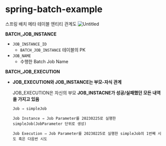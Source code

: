 # spring-batch-example
스프링 배치 메타 테이블 엔티티 관계도
![Untitled](https://user-images.githubusercontent.com/54926902/221280220-894293de-0c15-490e-98db-a7fa5fd056e5.png)



****BATCH_JOB_INSTANCE****

- `JOB_INSTANCE_ID`
    - `BATCH_JOB_INSTANCE` 테이블의 PK
- `JOB_NAME`
    - 수행한 Batch Job Name

**BATCH_JOB_EXECUTION**

- **JOB_EXECUTION와 JOB_INSTANCE는 부모-자식 관계**
    
    JOB_EXECUTION은 자신의 부모 **JOB_INSTACNE가 성공/실패했던 모든 내역을 가지고 있음**
    ```
    Job ⇒ simpleJob
    
    Job Instance ⇒ Job Parameter를 20230225로 실행한 simpleJob(JobParameter 단위로 생성)
    
    Job Execution ⇒ Job Parameter를 20230225로 실행한 simpleJob의 1번째 시도 혹은 다음번 시도
    ```
